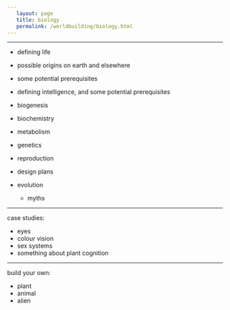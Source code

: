 ```yaml
---
   layout: page
   title: biology
   permalink: /worldbuilding/biology.html
---
```


---

- defining life
- possible origins on earth and elsewhere
- some potential prerequisites
- defining intelligence, and some potential prerequisites

- biogenesis
- biochemistry
- metabolism
- genetics
- reproduction
- design plans
- evolution
  - myths

---

case studies:
- eyes
- colour vision
- sex systems
- something about plant cognition

---

build your own:
- plant
- animal
- alien
